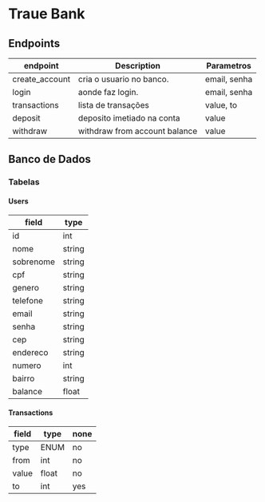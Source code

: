 # Traue Bank

## Endpoints

endpoint        | Description   	|   Parametros
---             |   ---         	|   ---
create_account  |   cria o usuario no banco.    |   email, senha
login           |   aonde faz login.            |   email, senha
transactions    |   lista de transações         |   value, to
deposit         |   deposito imetiado na conta  |   value
withdraw        |   withdraw from account balance|  value

## Banco de Dados

### Tabelas

#### Users

field   	| type
---     	|   ---
id      	|   int
nome		|   string
sobrenome	|   string
cpf	    	|   string
genero		|   string
telefone	|   string
email		|   string
senha		|   string
cep	    	|   string
endereco	|   string
numero		|   int
bairro  	|   string
balance 	|   float

#### Transactions

field   |   type    |   none
---     |   ---     |   ---
type    |   ENUM    |   no
from    |   int     |   no
value   |   float   |   no
to      |   int     |   yes
